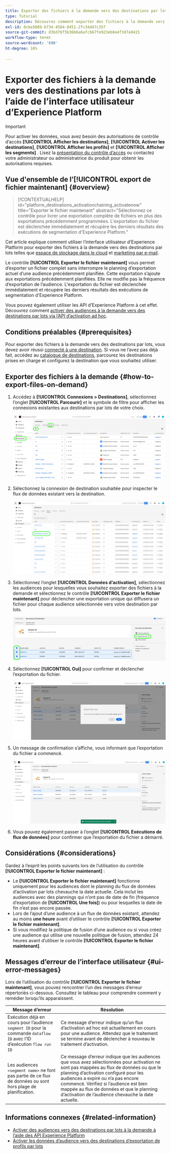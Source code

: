 ```yaml
---
title: Exporter des fichiers à la demande vers des destinations par lots à l’aide de l’interface utilisateur d’Experience Platform
type: Tutorial
description: Découvrez comment exporter des fichiers à la demande vers des destinations par lots à l’aide de l’interface utilisateur d’Experience Platform.
exl-id: 0cbe5089-b73d-4584-8451-2fc34d47c357
source-git-commit: d3bd76f5b36b6a6afcb67fe923eb8e4f3d7a9415
workflow-type: tm+mt
source-wordcount: '690'
ht-degree: 16%

---
```



# Exporter des fichiers à la demande vers des destinations par lots à l’aide de l’interface utilisateur d’Experience Platform

>[!IMPORTANT]
> 
>Pour activer les données, vous avez besoin des autorisations de contrôle d’accès **[!UICONTROL Afficher les destinations]**, **[!UICONTROL Activer les destinations]**, **[!UICONTROL Afficher les profils]** et **[!UICONTROL Afficher les segments]** [](/help/access-control/home.md#permissions). Lisez la [présentation du contrôle d’accès](/help/access-control/ui/overview.md) ou contactez votre administrateur ou administratrice du produit pour obtenir les autorisations requises.

## Vue d&#39;ensemble de l’**[!UICONTROL export de fichier maintenant]**  {#overview}

>[!CONTEXTUALHELP]
>id="platform_destinations_activationchaining_activatenow"
>title="Exporter le fichier maintenant"
>abstract="Sélectionnez ce contrôle pour livrer une exportation complète de fichiers en plus des exportations précédemment programmées. L&#39;exportation du fichier est déclenchée immédiatement et récupère les derniers résultats des exécutions de segmentation d&#39;Experience Platform."

Cet article explique comment utiliser l’interface utilisateur d’Experience Platform pour exporter des fichiers à la demande vers des destinations par lots telles que [espace de stockage dans le cloud](/help/destinations/catalog/cloud-storage/overview.md) et [marketing par e-mail](/help/destinations/catalog/email-marketing/overview.md).

Le contrôle **[!UICONTROL Exporter le fichier maintenant]** vous permet d’exporter un fichier complet sans interrompre le planning d’exportation actuel d’une audience précédemment planifiée. Cette exportation s’ajoute aux exportations précédemment planifiées. Elle ne modifie pas la fréquence d’exportation de l’audience. L&#39;exportation du fichier est déclenchée immédiatement et récupère les derniers résultats des exécutions de segmentation d&#39;Experience Platform.

Vous pouvez également utiliser les API d’Experience Platform à cet effet. Découvrez comment [activer des audiences à la demande vers des destinations par lots via l’API d’activation ad hoc](/help/destinations/api/ad-hoc-activation-api.md).

## Conditions préalables {#prerequisites}

Pour exporter des fichiers à la demande vers des destinations par lots, vous devez avoir réussi [connecté à une destination](./connect-destination.md). Si vous ne l’avez pas déjà fait, accédez au [catalogue de destinations](../catalog/overview.md), parcourez les destinations prises en charge et configurez la destination que vous souhaitez utiliser.

## Exporter des fichiers à la demande {#how-to-export-files-on-demand}

1. Accédez à **[!UICONTROL Connexions > Destinations]**, sélectionnez l’onglet **[!UICONTROL Parcourir]** et le symbole de filtre pour afficher les connexions existantes aux destinations par lots de votre choix.

   ![Image mettant en surbrillance comment accéder à l’onglet de navigation et filtrer les flux de données existants.](../assets/ui/activate-on-demand/browse-tab.png)

2. Sélectionnez la connexion de destination souhaitée pour inspecter le flux de données existant vers la destination.

   ![Image mettant en surbrillance un flux de données filtré.](../assets/ui/activate-on-demand/filtered-dataflow.png)

3. Sélectionnez l’onglet **[!UICONTROL Données d’activation]**, sélectionnez les audiences pour lesquelles vous souhaitez exporter des fichiers à la demande et sélectionnez le contrôle **[!UICONTROL Exporter le fichier maintenant]** pour déclencher une exportation unique qui diffusera un fichier pour chaque audience sélectionnée vers votre destination par lots.

   ![Image mettant en surbrillance le bouton Exporter le fichier maintenant.](../assets/ui/activate-on-demand/bulk-export-file-now.png)

4. Sélectionnez **[!UICONTROL Oui]** pour confirmer et déclencher l’exportation du fichier.

   ![Image illustrant la boîte de dialogue de confirmation Exporter le fichier maintenant.](../assets/ui/activate-on-demand/confirm-activation.png)

5. Un message de confirmation s’affiche, vous informant que l’exportation du fichier a commencé.

   ![Image montrant la confirmation de la réussite de l’activation ad hoc.](../assets/ui/activate-on-demand/ad-hoc-success.png)

6. Vous pouvez également passer à l’onglet **[!UICONTROL Exécutions de flux de données]** pour confirmer que l’exportation du fichier a démarré.

## Considérations {#considerations}

Gardez à l’esprit les points suivants lors de l’utilisation du contrôle **[!UICONTROL Exporter le fichier maintenant]** :

* Le **[!UICONTROL Exporter le fichier maintenant]** fonctionne uniquement pour les audiences dont le planning du flux de données d’activation par lots chevauche la date actuelle. Cela inclut les audiences avec des plannings qui n’ont pas de date de fin (fréquence d’exportation de **[!UICONTROL Une fois]**) ou pour lesquelles la date de fin n’est pas encore passée.
* Lors de l’ajout d’une audience à un flux de données existant, attendez au moins **une heure** avant d’utiliser le contrôle **[!UICONTROL Exporter le fichier maintenant]**.
* Si vous modifiez la politique de fusion d’une audience ou si vous créez une audience qui utilise une nouvelle politique de fusion, attendez 24 heures avant d’utiliser le contrôle **[!UICONTROL Exporter le fichier maintenant]**.

## Messages d’erreur de l’interface utilisateur {#ui-error-messages}

Lors de l’utilisation du contrôle **[!UICONTROL Exporter le fichier maintenant]**, vous pouvez rencontrer l’un des messages d’erreur répertoriés ci-dessous. Consultez le tableau pour comprendre comment y remédier lorsqu’ils apparaissent.

| Message d’erreur | Résolution |
|---------|----------|
| Exécution déjà en cours pour l’audience `segment ID` pour la commande `dataflow ID` avec l’ID d’exécution `flow run ID` | Ce message d’erreur indique qu’un flux d’activation ad hoc est actuellement en cours pour une audience. Attendez que le traitement se termine avant de déclencher à nouveau le traitement d’activation. |
| Les audiences `<segment name>` ne font pas partie de ce flux de données ou sont hors plage de planification. | Ce message d’erreur indique que les audiences que vous avez sélectionnées pour activation ne sont pas mappées au flux de données ou que le planning d’activation configuré pour les audiences a expiré ou n’a pas encore commencé. Vérifiez si l’audience est bien mappée au flux de données et que le planning d’activation de l’audience chevauche la date actuelle. |

## Informations connexes {#related-information}

* [Activer des audiences vers des destinations par lots à la demande à l’aide des API Experience Platform](/help/destinations/api/ad-hoc-activation-api.md)
* [Activer les données d’audience vers des destinations d’exportation de profils par lots](/help/destinations/ui/activate-batch-profile-destinations.md)
